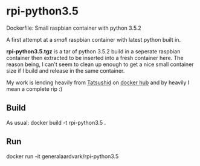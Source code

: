 # rpi-python3.5
Dockerfile: Small raspbian container with python 3.5.2

A first attempt at a *small* raspbian container with latest python built in.

**rpi-python3.5.tgz** is a tar of python 3.5.2 build in a seperate raspbian container then extracted to be inserted into a fresh container here.
The reason being, I can't seem to clean up enough to get a nice small container size if I build and release in the same container.

My work is lending heavily from [Tatsushid](https://hub.docker.com/u/tatsushid/) on [docker hub](http://hub.docker.com) and by heavily I mean a complete rip :)

## Build
As usual:
docker build -t rpi-python3.5 .

## Run
docker run -it generalaardvark/rpi-python3.5
